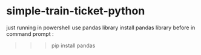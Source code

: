 # simple-train-ticket-python
just running in powershell
use pandas library
install pandas library before in command prompt :
>>> pip install pandas
